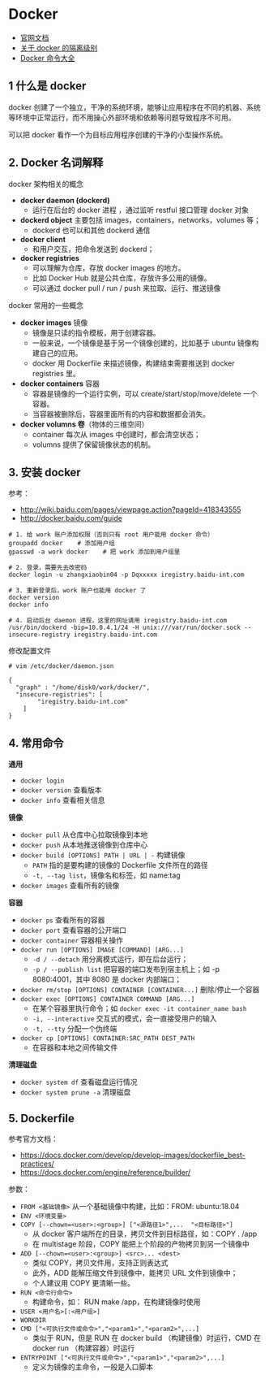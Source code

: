 # Docker
- [官网文档](https://docs.docker.com/get-started/overview/)
- [关于 docker 的隔离级别](https://medium.com/@saschagrunert/demystifying-containers-part-i-kernel-space-2c53d6979504)
- [Docker 命令大全](https://docs.docker.com/engine/reference/run/)

## 1 什么是 docker
docker 创建了一个独立，干净的系统环境，能够让应用程序在不同的机器、系统等环境中正常运行，而不用操心外部环境和依赖等问题导致程序不可用。

可以把 docker 看作一个为目标应用程序创建的干净的小型操作系统。

## 2. Docker 名词解释
docker 架构相关的概念
- **docker daemon (dockerd)**
    - 运行在后台的 docker 进程 ，通过监听 restful 接口管理 docker 对象
- **dockerd object** 主要包括 images，containers，networks，volumes 等；
    - dockerd 也可以和其他 dockerd 通信
- **docker client**
    - 和用户交互，把命令发送到 dockerd；
- **docker registries**
    - 可以理解为仓库，存放 docker images 的地方。
    - 比如 Docker Hub 就是公共仓库，存放许多公用的镜像。
    - 可以通过 docker pull / run / push 来拉取、运行、推送镜像

docker 常用的一些概念

- **docker images** 镜像
    - 镜像是只读的指令模板，用于创建容器。
    - 一般来说，一个镜像是基于另一个镜像创建的，比如基于 ubuntu 镜像构建自己的应用。
    - docker 用 Dockerfile 来描述镜像，构建结束需要推送到 docker registries 里。
- **docker containers** 容器
    - 容器是镜像的一个运行实例，可以 create/start/stop/move/delete 一个容器。
    - 当容器被删除后，容器里面所有的内容和数据都会消失。
- **docker volumns 卷**（物体的三维空间）
    - container 每次从 images 中创建时，都会清空状态；
    - volumns 提供了保留镜像状态的机制。


## 3. 安装 docker
参考：
- http://wiki.baidu.com/pages/viewpage.action?pageId=418343555
- http://docker.baidu.com/guide

```
# 1. 给 work 账户添加权限（否则只有 root 用户能用 docker 命令）
groupadd docker    # 添加用户组
gpasswd -a work docker    # 把 work 添加到用户组里

# 2. 登录，需要先去改密码
docker login -u zhangxiaobin04 -p Dqxxxxx iregistry.baidu-int.com

# 3. 重新登录后，work 账户也能用 docker 了
docker version
docker info

# 4. 启动后台 daemon 进程，这里的网址请用 iregistry.baidu-int.com
/usr/bin/dockerd -bip=10.0.4.1/24 -H unix:///var/run/docker.sock --insecure-registry iregistry.baidu-int.com
```

修改配置文件
```
# vim /etc/docker/daemon.json

{
  "graph" : "/home/disk0/work/docker/",
  "insecure-registries": [
        "iregistry.baidu-int.com"
    ]
}
```

## 4. 常用命令
**通用**
- `docker login`
- `docker version` 查看版本
- `docker info` 查看相关信息

**镜像**
- `docker pull` 从仓库中心拉取镜像到本地
- `docker push` 从本地推送镜像到仓库中心
- `docker build [OPTIONS] PATH | URL | -` 构建镜像
    - `PATH` 指的是要构建的镜像的 Dockerfile 文件所在的路径
    - `-t, --tag list`，镜像名和标签，如 name:tag 
- `docker images` 查看所有的镜像

**容器**
- `docker ps` 查看所有的容器
- `docker port` 查看容器的公开端口
- `docker container` 容器相关操作
- `docker run [OPTIONS] IMAGE [COMMAND] [ARG...]`
    - `-d / --detach` 用分离模式运行，即在后台运行；
    - `-p / --publish list` 把容器的端口发布到宿主机上；如 -p 8080:4001，其中 8080 是 docker 内部端口；
- `docker rm/stop [OPTIONS] CONTAINER [CONTAINER...]` 删除/停止一个容器
- `docker exec [OPTIONS] CONTAINER COMMAND [ARG...]`
    - 在某个容器里执行命令；如 `docker exec -it container_name bash`
    - `-i, --interactive` 交互式的模式，会一直接受用户的输入
    - `-t, --tty` 分配一个伪终端
- `docker cp [OPTIONS] CONTAINER:SRC_PATH DEST_PATH`
    - 在容器和本地之间传输文件

**清理磁盘**
- `docker system df` 查看磁盘运行情况
- `docker system prune -a` 清理磁盘

## 5. Dockerfile
参考官方文档：
- https://docs.docker.com/develop/develop-images/dockerfile_best-practices/
- https://docs.docker.com/engine/reference/builder/

参数：
- `FROM <基础镜像>`
    从一个基础镜像中构建，比如：FROM: ubuntu:18.04
- `ENV <环境变量>`
- `COPY [--chown=<user>:<group>] ["<源路径1>",...  "<目标路径>"]`
    - 从 docker 客户端所在的目录，拷贝文件到目标路径，如：COPY . /app
    - 在 multistage 阶段，COPY 能把上个阶段的产物拷贝到另一个镜像中
- `ADD [--chown=<user>:<group>] <src>... <dest>`
    - 类似 COPY，拷贝文件用，支持正则表达式
    - 此外，ADD 能解压缩文件到镜像中，能拷贝 URL 文件到镜像中；
    - 个人建议用 COPY 更清晰一些。
- `RUN <命令行命令>`
    - 构建命令，如： RUN make /app，在构建镜像时使用
- `USER <用户名>[:<用户组>]`
- `WORKDIR`
- `CMD ["<可执行文件或命令>","<param1>","<param2>",...]`
    - 类似于 RUN，但是 RUN 在 docker build （构建镜像）时运行，CMD 在 docker run （构建容器）时运行
- `ENTRYPOINT ["<可执行文件或命令>","<param1>","<param2>",...]`
    - 定义为镜像的主命令，一般是入口脚本
